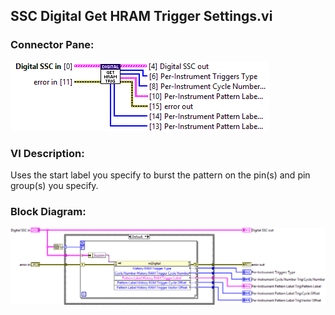 ## **SSC Digital Get HRAM Trigger Settings.vi**
### Connector Pane:
![alt text](/docs/images/Instrument%20Control/Digital/SSC%20Digital/HRAM/SSC%20Digital%20Get%20HRAM%20Trigger%20Settings.vic.png "SSC Digital Get HRAM Trigger Settings.vi connector pane")

### VI Description:
Uses the start label you specify to burst the pattern on the pin(s) and pin group(s) you specify.

### Block Diagram:
![alt text](/docs/images/Instrument%20Control/Digital/SSC%20Digital/HRAM/SSC%20Digital%20Get%20HRAM%20Trigger%20Settings.vid.png "SSC Digital Get HRAM Trigger Settings.vi block diagram")
